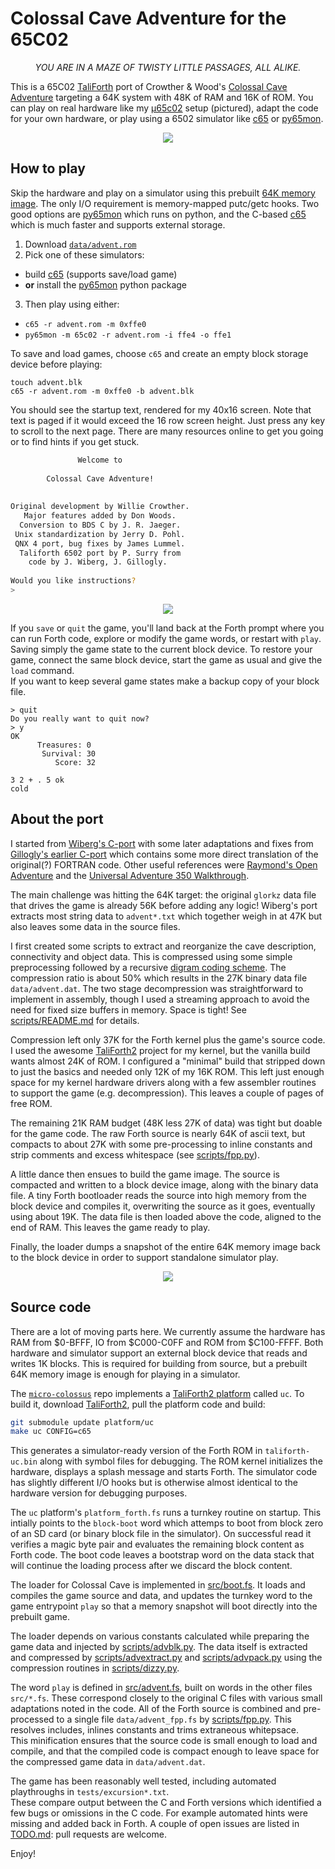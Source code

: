 Colossal Cave Adventure for the 65C02
===

<p align="center"><em>
YOU ARE IN A MAZE OF TWISTY LITTLE PASSAGES, ALL ALIKE.
</em></p>

This is a 65C02 [TaliForth][tali] port of Crowther & Wood's [Colossal Cave Adventure](https://en.wikipedia.org/wiki/Colossal_Cave_Adventure) targeting a 64K system with 48K of RAM and 16K of ROM.
You can play on real hardware like my [&micro;65c02](uc) setup (pictured), 
adapt the code for your own hardware,
or play using a 6502 simulator like [c65][c65] or [py65mon][py65].

<p align="center">
  <img src="doc/adventure-splash.jpeg" />
</p>

[tali]: https://github.com/SamCoVT/TaliForth2
[uc]: https://github.com/patricksurry/taliforth-uc
[c65]: https://github.com/patricksurry/c65
[py65]: https://github.com/mnaberez/py65

How to play
---

Skip the hardware and play on a simulator using this prebuilt
[64K memory image](data/advent.rom).
The only I/O requirement is memory-mapped putc/getc hooks.
Two good options are
[py65mon][py65] which runs on python, and the C-based 
[c65][c65] which is much faster and supports external storage.

1. Download [`data/advent.rom`](data/advent.rom)
2. Pick one of these simulators:
  - build [c65][c65] (supports save/load game)
  - **or** install the [py65mon][py65] python package
3. Then play using either:
  - `c65 -r advent.rom -m 0xffe0`
  - `py65mon -m 65c02 -r advent.rom -i ffe4 -o ffe1`

To save and load games, choose `c65` and create an empty block storage device before playing:
```
touch advent.blk
c65 -r advent.rom -m 0xffe0 -b advent.blk
```

You should see the startup text, rendered for my 40x16 screen.
Note that text is paged if it would exceed the 16 row screen height.
Just press any key to scroll to the next page. 
There are many resources online to get you going 
or to find hints if you get stuck.

```sh
               Welcome to                                               
                                                                        
        Colossal Cave Adventure!                                        
                                                                        
                                                                        
Original development by Willie Crowther.                                
   Major features added by Don Woods.                                   
  Conversion to BDS C by J. R. Jaeger.                                  
 Unix standardization by Jerry D. Pohl.                                 
 QNX 4 port, bug fixes by James Lummel.                                 
  Taliforth 6502 port by P. Surry from                                  
    code by J. Wiberg, J. Gillogly.                                     
                                                                        
Would you like instructions?                                            
> 
```

<p align="center">
  <img src="doc/adventure-help.jpeg" />
</p>

If you `save` or `quit` the game, you'll land back at the Forth prompt
where you can run Forth code, explore or modify the game words,
or restart with `play`.   Saving simply the game state to the
current block device.  To restore your game, connect the same
block device, start the game as usual and give the `load` command.  
If you want to keep several game states make a backup copy of your block file.

```
> quit                      
Do you really want to quit now?         
> y                                     
OK                                      
      Treasures: 0                      
       Survival: 30                     
          Score: 32                     
                                    
3 2 + . 5 ok
cold
```

About the port
---

I started from 
[Wiberg's C-port](https://github.com/troglobit/adventure) 
with some later adaptations and fixes from 
[Gillogly's earlier C-port](https://www.ifarchive.org/indexes/if-archive/games/source/)
which contains some more direct translation of the original(?) FORTRAN code.
Other useful references were [Raymond's Open Adventure](https://gitlab.com/esr/open-adventure)
and the [Universal Adventure 350 Walkthrough](https://www.mipmip.org/dev/IFrescue/ajf/Universal350.html).

The main challenge was hitting the 64K target:
the original `glorkz` data file that drives
the game is already 56K before adding any logic!
Wiberg's port extracts most string data to `advent*.txt`
which together weigh in at 47K but also leaves some data in the source files.

I first created some scripts to extract and reorganize the cave description,
connectivity and object data.  This is compressed using some simple preprocessing
followed by a recursive [digram coding scheme](https://en.wikipedia.org/wiki/Byte_pair_encoding).
The compression ratio is about 50% which results in the 27K
binary data file `data/advent.dat`.
The two stage decompression was straightforward to implement in assembly,
though I used a streaming approach to avoid the need for fixed size buffers in memory.
Space is tight!
See [scripts/README.md](scripts/README.md) for details.

Compression left only 37K for the Forth kernel plus the game's source code.
I used the awesome [TaliForth2][tali] project
for my kernel, but the vanilla build wants almost 24K of ROM.
I configured a "minimal" build that stripped down to just the basics
and needed only 12K of my 16K ROM.
This left just enough space for my kernel hardware drivers
along with a few assembler routines to support the game (e.g. decompression).
This leaves a couple of pages of free ROM.

The remaining 21K RAM budget (48K less 27K of data)
was tight but doable for the game code.
The raw Forth source is nearly 64K of ascii text, but compacts to about 27K
with some pre-processing to inline constants and strip comments and excess whitespace (see [scripts/fpp.py](fpp.py)).

A little dance then ensues to build the game image.   The source is compacted
and written to a block device image, along with the binary data file.
A tiny Forth bootloader reads the source
into high memory from the block device and compiles it, 
overwriting the source as it goes, eventually using about 19K.
The data file is then loaded above the code,
aligned to the end of RAM.  This leaves the game ready to play.

Finally, the loader dumps a snapshot of the entire 64K memory image back 
to the block device in order to support standalone simulator play.

<p align="center">
  <img src="doc/adventure-enter.jpeg" />
</p>

Source code
---

There are a lot of moving parts here.  We currently assume the hardware
has RAM from $0-BFFF, IO from $C000-C0FF and ROM from $C100-FFFF.
Both hardware and simulator support an external block device that
reads and writes 1K blocks.  This is required for building from source, but
a prebuilt 64K memory image is enough for playing in a simulator.

The [`micro-colossus`][uc] repo implements a 
[TaliForth2 platform](https://github.com/SamCoVT/TaliForth2/tree/master-64tass/platform) called `uc`.
To build it, download [TaliForth2][tali], pull the platform code and build:
```sh
git submodule update platform/uc
make uc CONFIG=c65
```
This generates a simulator-ready version of the Forth ROM in `taliforth-uc.bin` 
along with symbol files for debugging.
The ROM kernel initializes the hardware, 
displays a splash message and starts Forth.
The simulator code has slightly different I/O hooks
but is otherwise almost identical to the hardware version
for debugging purposes.

The `uc` platform's `platform_forth.fs` runs a turnkey routine
on startup. 
This intially points to the `block-boot` word 
which attemps to boot from block zero of an SD card 
(or binary block file in the simulator).
On successful read it verifies a magic byte pair 
and evaluates the remaining block content as Forth code.
The boot code leaves a bootstrap word on the data stack 
that will continue the loading process after we discard
the block content.

The loader for Colossal Cave is implemented in [src/boot.fs](src/boot.fs).
It loads and compiles the game source and data, 
and updates the turnkey word to the game entrypoint `play`
so that a memory snapshot will boot directly into the prebuilt game.

The loader depends on various constants calculated while preparing
the game data and injected by [scripts/advblk.py](scripts/advblk.py).
The data itself is extracted and compressed by 
[scripts/advextract.py](scripts/advextract.py)
and [scripts/advpack.py](scripts/advpack.py) 
using the compression routines in [scripts/dizzy.py](scripts/dizzy.py).

The word `play` is defined in [src/advent.fs](src/advent.fs),
built on words in the other files `src/*.fs`.
These correspond closely to the original C files with
various small adaptations noted in the code.
All of the Forth source is combined and pre-processed to 
a single file `data/advent_fpp.fs` by [scripts/fpp.py](scripts/fpp.py).
This resolves includes, inlines constants and trims extraneous whitepsace.  
This minification ensures that the source code is small enough to load 
and compile, and that the compiled code is compact enough 
to leave space for the compressed game data in `data/advent.dat`.

The game has been reasonably well tested, including automated
playthroughs in `tests/excursion*.txt`.  
These compare output between the C and Forth versions 
which identified a few bugs or omissions in the C code.
For example automated hints were missing and added back in Forth.
A couple of open issues are listed in [TODO.md](TODO.md): 
pull requests are welcome.

Enjoy!